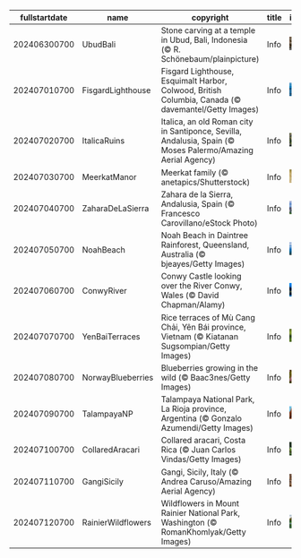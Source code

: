 |fullstartdate|name|copyright|title|image|
|--|--|--|--|--|
202406300700|UbudBali|Stone carving at a temple in Ubud, Bali, Indonesia (© R. Schönebaum/plainpicture)|Info|![](/en-AU/2024/07/202406300700UbudBali.jpg)|
202407010700|FisgardLighthouse|Fisgard Lighthouse, Esquimalt Harbor, Colwood, British Columbia, Canada (© davemantel/Getty Images)|Info|![](/en-AU/2024/07/202407010700FisgardLighthouse.jpg)|
202407020700|ItalicaRuins|Italica, an old Roman city in Santiponce, Sevilla, Andalusia, Spain (© Moses Palermo/Amazing Aerial Agency)|Info|![](/en-AU/2024/07/202407020700ItalicaRuins.jpg)|
202407030700|MeerkatManor|Meerkat family (© anetapics/Shutterstock)|Info|![](/en-AU/2024/07/202407030700MeerkatManor.jpg)|
202407040700|ZaharaDeLaSierra|Zahara de la Sierra, Andalusia, Spain (© Francesco Carovillano/eStock Photo)|Info|![](/en-AU/2024/07/202407040700ZaharaDeLaSierra.jpg)|
202407050700|NoahBeach|Noah Beach in Daintree Rainforest, Queensland, Australia (© bjeayes/Getty Images)|Info|![](/en-AU/2024/07/202407050700NoahBeach.jpg)|
202407060700|ConwyRiver|Conwy Castle looking over the River Conwy, Wales (© David Chapman/Alamy)|Info|![](/en-AU/2024/07/202407060700ConwyRiver.jpg)|
202407070700|YenBaiTerraces|Rice terraces of Mù Cang Chải, Yên Bái province, Vietnam (© Kiatanan Sugsompian/Getty Images)|Info|![](/en-AU/2024/07/202407070700YenBaiTerraces.jpg)|
202407080700|NorwayBlueberries|Blueberries growing in the wild (© Baac3nes/Getty Images)|Info|![](/en-AU/2024/07/202407080700NorwayBlueberries.jpg)|
202407090700|TalampayaNP|Talampaya National Park, La Rioja province, Argentina (© Gonzalo Azumendi/Getty Images)|Info|![](/en-AU/2024/07/202407090700TalampayaNP.jpg)|
202407100700|CollaredAracari|Collared aracari, Costa Rica (© Juan Carlos Vindas/Getty Images)|Info|![](/en-AU/2024/07/202407100700CollaredAracari.jpg)|
202407110700|GangiSicily|Gangi, Sicily, Italy (© Andrea Caruso/Amazing Aerial Agency)|Info|![](/en-AU/2024/07/202407110700GangiSicily.jpg)|
202407120700|RainierWildflowers|Wildflowers in Mount Rainier National Park, Washington (© RomanKhomlyak/Getty Images)|Info|![](/en-AU/2024/07/202407120700RainierWildflowers.jpg)|
